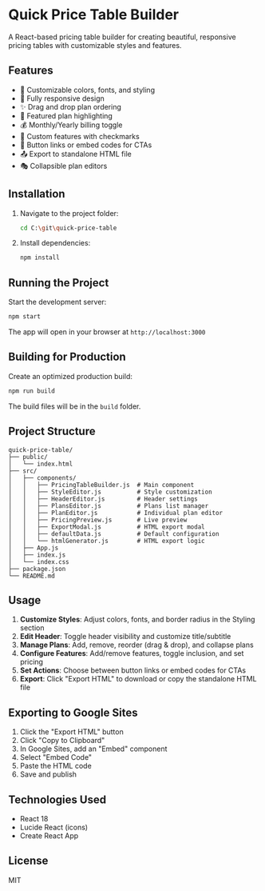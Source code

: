 # Quick Price Table Builder

A React-based pricing table builder for creating beautiful, responsive pricing tables with customizable styles and features.

## Features

- 🎨 Customizable colors, fonts, and styling
- 📱 Fully responsive design
- ✨ Drag and drop plan ordering
- 🎯 Featured plan highlighting
- 💰 Monthly/Yearly billing toggle
- 📝 Custom features with checkmarks
- 🔗 Button links or embed codes for CTAs
- 📤 Export to standalone HTML file
- 🎭 Collapsible plan editors

## Installation

1. Navigate to the project folder:
   ```bash
   cd C:\git\quick-price-table
   ```

2. Install dependencies:
   ```bash
   npm install
   ```

## Running the Project

Start the development server:
```bash
npm start
```

The app will open in your browser at `http://localhost:3000`

## Building for Production

Create an optimized production build:
```bash
npm run build
```

The build files will be in the `build` folder.

## Project Structure

```
quick-price-table/
├── public/
│   └── index.html
├── src/
│   ├── components/
│   │   ├── PricingTableBuilder.js  # Main component
│   │   ├── StyleEditor.js          # Style customization
│   │   ├── HeaderEditor.js         # Header settings
│   │   ├── PlansEditor.js          # Plans list manager
│   │   ├── PlanEditor.js           # Individual plan editor
│   │   ├── PricingPreview.js       # Live preview
│   │   ├── ExportModal.js          # HTML export modal
│   │   ├── defaultData.js          # Default configuration
│   │   └── htmlGenerator.js        # HTML export logic
│   ├── App.js
│   ├── index.js
│   └── index.css
├── package.json
└── README.md
```

## Usage

1. **Customize Styles**: Adjust colors, fonts, and border radius in the Styling section
2. **Edit Header**: Toggle header visibility and customize title/subtitle
3. **Manage Plans**: Add, remove, reorder (drag & drop), and collapse plans
4. **Configure Features**: Add/remove features, toggle inclusion, and set pricing
5. **Set Actions**: Choose between button links or embed codes for CTAs
6. **Export**: Click "Export HTML" to download or copy the standalone HTML file

## Exporting to Google Sites

1. Click the "Export HTML" button
2. Click "Copy to Clipboard"
3. In Google Sites, add an "Embed" component
4. Select "Embed Code"
5. Paste the HTML code
6. Save and publish

## Technologies Used

- React 18
- Lucide React (icons)
- Create React App

## License

MIT

